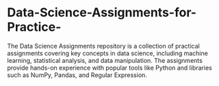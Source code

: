 # Data-Science-Assignments-for-Practice-
The Data Science Assignments repository is a collection of practical assignments covering key concepts in data science, including machine learning, statistical analysis, and data manipulation. The assignments provide hands-on experience with popular tools like Python and libraries such as NumPy, Pandas, and Regular Expression.
